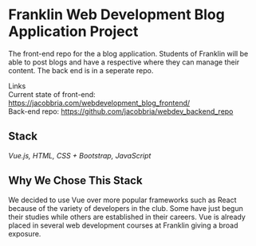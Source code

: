 # Franklin Web Development Blog Application Project
The front-end repo for the a blog application. Students of Franklin will be able to post blogs
and have a respective where they can manage their content. The back end is in a seperate repo.

Links  
Current state of front-end: https://jacobbria.com/webdevelopment_blog_frontend/  
Back-end repo: https://github.com/jacobbria/webdev_backend_repo

## Stack
_Vue.js, HTML, CSS + Bootstrap, JavaScript_

## Why We Chose This Stack
We decided to use Vue over more popular frameworks such as React because of the variety of developers
in the club. Some have just begun their studies while others are established in their careers. Vue is already
placed in several web development courses at Franklin giving a broad exposure.


